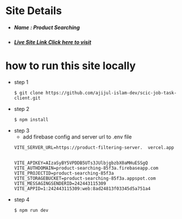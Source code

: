 
# Site Details


* #####  Name : Product Searching
* ##### [Live Site Link Click here to visit]("https://product-searching-85f3a.web.app")


# how to run this site locally

- step 1
   ```
   $ git clone https://github.com/ajijul-islam-dev/scic-job-task-client.git
   ```
- step 2
   ```
   $ npm install
   ```
- step 3
    - add firebase config and server url to .env file
    ```
    VITE_SERVER_URL=https://product-filtering-server.  vercel.app


    VITE_APIKEY=AIzaSyBY5VPDDB5UTs3JUlbjgbzbX0aMHuESSgQ
    VITE_AUTHDOMAIN=product-searching-85f3a.firebaseapp.com
    VITE_PROJECTID=product-searching-85f3a
    VITE_STORAGEBUCKET=product-searching-85f3a.appspot.com
    VITE_MESSAGINGSENDERID=242443115309
    VITE_APPID=1:242443115309:web:8ad24813f03345d5a751a4
    ```
- step 4
  ```
  $ npm run dev
  ```
